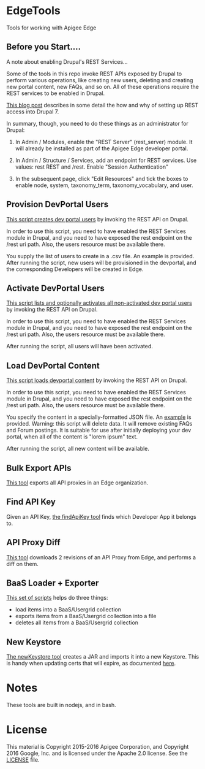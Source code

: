 # EdgeTools
Tools for working with Apigee Edge

## Before you Start....

A note about enabling Drupal's REST Services...

Some of the tools in this repo invoke REST APIs exposed by Drupal to perform various operations, like creating new users, deleting and creating new portal content, new FAQs, and so on. All of these operations require the REST services to be enabled in Drupal.

[This blog post](https://www.dinochiesa.net/?p=1297) describes in some detail the how and why of setting up REST access into Drupal 7.

In summary, though, you need to do these things as an administrator for Drupal:

1. In Admin / Modules, enable the "REST Server" (rest_server) module. It will already be installed as part of the Apigee Edge developer portal. 

2. In Admin / Structure / Services, add an endpoint for REST services.  Use values: rest REST and /rest. Enable "Session Authentication"

3. In the subsequent page, click "Edit Resources" and tick the boxes to enable node, system, taxonomy_term, taxonomy_vocabulary, and user. 



## Provision DevPortal Users

[This script creates dev portal users](provisionDevPortalUsers/provisionDevPortalUsers.js) by invoking the REST API on Drupal. 

In order to use this script, you need to have enabled the REST Services module in Drupal, and you need to have exposed the rest endpoint on the /rest uri path. Also, the users resource must be available there.

You supply the list of users to create in a .csv file. An example is provided. 
After running the script, new users will be provisioned in the devportal, and the corresponding Developers will be created in Edge.



## Activate DevPortal Users

[This script lists and optionally activates all non-activated dev portal users](activateDevPortalUsers/activateDevPortalUsers.js) by invoking the REST API on Drupal. 

In order to use this script, you need to have enabled the REST Services module in Drupal, and you need to have exposed the rest endpoint on the /rest uri path. Also, the users resource must be available there.

After running the script, all users will have been activated.



## Load DevPortal Content

[This script loads devportal content](loadDevPortalContent/loadDevPortalContent.js) by invoking the REST API on Drupal. 

In order to use this script, you need to have enabled the REST Services module in Drupal, and you need to have exposed the rest endpoint on the /rest uri path. Also, the users resource must be available there.

You specify the content in a specially-formatted JSON file.  An [example](loadDevPortalContent/portalcontent.json) is provided. Warning: this script will delete data. It will remove existing FAQs and Forum postings. It is suitable for use after initially deploying your dev portal, when all of the content is "lorem ipsum" text.

After running the script, all new content will be available.



## Bulk Export APIs

[This tool](bulkExportApis) exports all API proxies in an Edge organization. 


## Find API Key

Given an API Key, [the findApiKey tool](findApiKey) finds which Developer App it belongs to. 



## API Proxy Diff

[This tool](diffApiProxyRevisions) downloads 2 revisions of an API Proxy from Edge, and
performs a diff on them. 


## BaaS Loader + Exporter

[This set of scripts](baasLoadExport) helps do three things:

* load items into a BaaS/Usergrid collection
* exports items from a BaaS/Usergrid collection into a file
* deletes all items from a BaaS/Usergrid collection


## New Keystore

[The newKeystore tool](newKeystore) creates a JAR and imports it into a new Keystore. This is handy
when updating certs that will expire, as documented [here](http://docs.apigee.com/api-services/content/keystores-and-truststores#createakeystore).


# Notes

These tools are built in nodejs, and in bash. 

# License

This material is Copyright 2015-2016 Apigee Corporation, 
and Copyright 2016 Google, Inc.
and is licensed under the Apache 2.0 license. See the [LICENSE](LICENSE) file. 

